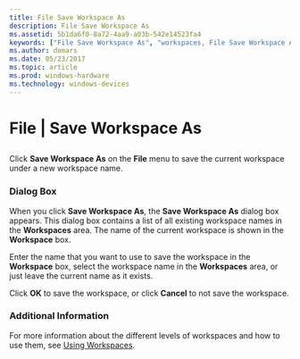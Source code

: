 ```yaml
---
title: File Save Workspace As
description: File Save Workspace As
ms.assetid: 5b1da6f0-8a72-4aa9-a03b-542e14523fa4
keywords: ["File Save Workspace As", "workspaces, File Save Workspace As"]
ms.author: domars
ms.date: 05/23/2017
ms.topic: article
ms.prod: windows-hardware
ms.technology: windows-devices
---
```


# File | Save Workspace As


## <span id="ddk_file_save_workspace_as_dbg"></span><span id="DDK_FILE_SAVE_WORKSPACE_AS_DBG"></span>


Click **Save Workspace As** on the **File** menu to save the current workspace under a new workspace name.

### <span id="dialog_box"></span><span id="DIALOG_BOX"></span>Dialog Box

When you click **Save Workspace As**, the **Save Workspace As** dialog box appears. This dialog box contains a list of all existing workspace names in the **Workspaces** area. The name of the current workspace is shown in the **Workspace** box.

Enter the name that you want to use to save the workspace in the **Workspace** box, select the workspace name in the **Workspaces** area, or just leave the current name as it exists.

Click **OK** to save the workspace, or click **Cancel** to not save the workspace.

### <span id="additional_information"></span><span id="ADDITIONAL_INFORMATION"></span>Additional Information

For more information about the different levels of workspaces and how to use them, see [Using Workspaces](using-workspaces.md).

 

 





